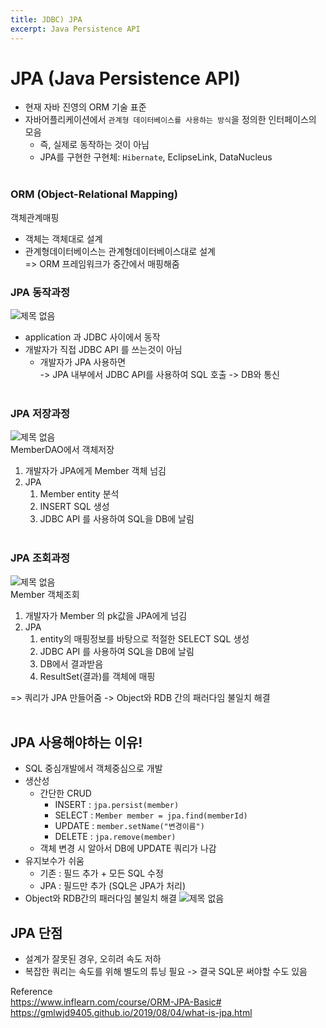 ```yaml
---
title: JDBC) JPA
excerpt: Java Persistence API
---
```


# JPA (Java Persistence API)
- 현재 자바 진영의 ORM 기술 표준
- 자바어플리케이션에서 `관계형 데이터베이스를 사용하는 방식`을 정의한 인터페이스의 모음
  - 즉, 실제로 동작하는 것이 아님
  - JPA를 구현한 구현체: `Hibernate`, EclipseLink, DataNucleus <br/><br/>

### ORM (Object-Relational Mapping)
객체관계매핑
- 객체는 객체대로 설계
- 관계형데이터베이스는 관계형데이터베이스대로 설계   
=> ORM 프레임워크가 중간에서 매핑해줌

### JPA 동작과정
![제목 없음](https://user-images.githubusercontent.com/103614357/180476108-7c335fe7-f4f2-44d3-b14f-1cfbd7c59d78.png)  
- application 과 JDBC 사이에서 동작  
- 개발자가 직접 JDBC API 를 쓰는것이 아님
  - 개발자가 JPA 사용하면   
  -> JPA 내부에서 JDBC API를 사용하여 SQL 호출 -> DB와 통신 <br/><br/>

### JPA 저장과정
![제목 없음](https://user-images.githubusercontent.com/103614357/180476754-9358fbec-2e11-4e90-8beb-0e4acefee8eb.png)  
MemberDAO에서 객체저장  
1. 개발자가 JPA에게 Member 객체 넘김
2. JPA   
   1) Member entity 분석  
   2) INSERT SQL 생성  
   3) JDBC API 를 사용하여 SQL을 DB에 날림 <br/><br/> 


### JPA 조회과정
![제목 없음](https://user-images.githubusercontent.com/103614357/180476841-84feaf30-8319-429a-b4b1-ffb3545ef64d.png)  
Member 객체조회  
1. 개발자가 Member 의 pk값을 JPA에게 넘김
2. JPA  
   1) entity의 매핑정보를 바탕으로 적절한 SELECT SQL 생성    
   2) JDBC API 를 사용하여 SQL을 DB에 날림    
   3) DB에서 결과받음   
   4) ResultSet(결과)를 객체에 매핑    

=> 쿼리가 JPA 만들어줌 -> Object와 RDB 간의 패러다임 불일치 해결 <br/><br/>

## JPA 사용해야하는 이유!
- SQL 중심개발에서 객체중심으로 개발
- 생산성
  - 간단한 CRUD
    - INSERT : `jpa.persist(member)`
    - SELECT : `Member member = jpa.find(memberId)`
    - UPDATE : `member.setName("변경이름")`
    - DELETE : `jpa.remove(member)`
   - 객체 변경 시 알아서 DB에 UPDATE 쿼리가 나감
- 유지보수가 쉬움
  - 기존 : 필드 추가 + 모든 SQL 수정
  - JPA : 필드만 추가 (SQL은 JPA가 처리)
- Object와 RDB간의 패러다임 불일치 해결
![제목 없음](https://user-images.githubusercontent.com/103614357/180593391-dec05c9d-2b36-4381-af0c-2116fb90a498.png)


## JPA 단점
- 설계가 잘못된 경우, 오히려 속도 저하
- 복잡한 쿼리는 속도를 위해 별도의 튜닝 필요 -> 결국 SQL문 써야할 수도 있음


Reference  
https://www.inflearn.com/course/ORM-JPA-Basic#
https://gmlwjd9405.github.io/2019/08/04/what-is-jpa.html
